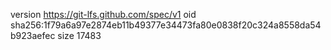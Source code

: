 version https://git-lfs.github.com/spec/v1
oid sha256:1f79a6a97e2874eb11b49377e34473fa80e0838f20c324a8558da54b923aefec
size 17483
